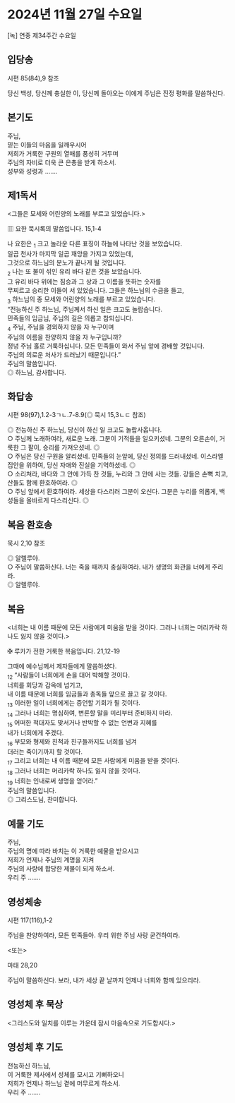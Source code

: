 # 2024년 11월 27일 수요일

[녹] 연중 제34주간 수요일  


## 입당송

시편 85(84),9 참조

당신 백성, 당신께 충실한 이, 당신께 돌아오는 이에게 주님은 진정 평화를 말씀하신다.  
  
## 본기도

주님,  
믿는 이들의 마음을 일깨우시어  
저희가 거룩한 구원의 열매를 풍성히 거두며  
주님의 자비로 더욱 큰 은총을 받게 하소서.  
성부와 성령과 …….  
  
## 제1독서

<그들은 모세와 어린양의 노래를 부르고 있었습니다.>

▥ 요한 묵시록의 말씀입니다. 15,1-4

나 요한은 <sub>1</sub> 크고 놀라운 다른 표징이 하늘에 나타난 것을 보았습니다.  
일곱 천사가 마지막 일곱 재앙을 가지고 있었는데,  
그것으로 하느님의 분노가 끝나게 될 것입니다.  
<sub>2</sub> 나는 또 불이 섞인 유리 바다 같은 것을 보았습니다.  
그 유리 바다 위에는 짐승과 그 상과 그 이름을 뜻하는 숫자를  
무찌르고 승리한 이들이 서 있었습니다. 그들은 하느님의 수금을 들고,  
<sub>3</sub> 하느님의 종 모세와 어린양의 노래를 부르고 있었습니다.  
“전능하신 주 하느님, 주님께서 하신 일은 크고도 놀랍습니다.  
민족들의 임금님, 주님의 길은 의롭고 참되십니다.  
<sub>4</sub> 주님, 주님을 경외하지 않을 자 누구이며  
주님의 이름을 찬양하지 않을 자 누구입니까?  
정녕 주님 홀로 거룩하십니다. 모든 민족들이 와서 주님 앞에 경배할 것입니다.  
주님의 의로운 처사가 드러났기 때문입니다.”  
주님의 말씀입니다.  
◎ 하느님, 감사합니다.  
  
## 화답송

시편 98(97),1.2-3ㄱㄴ.7-8.9(◎ 묵시 15,3ㄴㄷ 참조)

◎ 전능하신 주 하느님, 당신이 하신 일 크고도 놀랍사옵니다.  
○ 주님께 노래하여라, 새로운 노래. 그분이 기적들을 일으키셨네. 그분의 오른손이, 거룩한 그 팔이, 승리를 가져오셨네. ◎  
○ 주님은 당신 구원을 알리셨네. 민족들의 눈앞에, 당신 정의를 드러내셨네. 이스라엘 집안을 위하여, 당신 자애와 진실을 기억하셨네. ◎  
○ 소리쳐라, 바다와 그 안에 가득 찬 것들, 누리와 그 안에 사는 것들. 강들은 손뼉 치고, 산들도 함께 환호하여라. ◎  
○ 주님 앞에서 환호하여라. 세상을 다스리러 그분이 오신다. 그분은 누리를 의롭게, 백성들을 올바르게 다스리신다. ◎  
  
## 복음 환호송

묵시 2,10 참조

◎ 알렐루야.  
○ 주님이 말씀하신다. 너는 죽을 때까지 충실하여라. 내가 생명의 화관을 너에게 주리라.  
◎ 알렐루야.  
  
## 복음

<너희는 내 이름 때문에 모든 사람에게 미움을 받을 것이다. 그러나 너희는 머리카락 하나도 잃지 않을 것이다.>

✠ 루카가 전한 거룩한 복음입니다. 21,12-19

그때에 예수님께서 제자들에게 말씀하셨다.  
<sub>12</sub> “사람들이 너희에게 손을 대어 박해할 것이다.  
너희를 회당과 감옥에 넘기고,  
내 이름 때문에 너희를 임금들과 총독들 앞으로 끌고 갈 것이다.  
<sub>13</sub> 이러한 일이 너희에게는 증언할 기회가 될 것이다.  
<sub>14</sub> 그러나 너희는 명심하여, 변론할 말을 미리부터 준비하지 마라.  
<sub>15</sub> 어떠한 적대자도 맞서거나 반박할 수 없는 언변과 지혜를  
내가 너희에게 주겠다.  
<sub>16</sub> 부모와 형제와 친척과 친구들까지도 너희를 넘겨  
더러는 죽이기까지 할 것이다.  
<sub>17</sub> 그리고 너희는 내 이름 때문에 모든 사람에게 미움을 받을 것이다.  
<sub>18</sub> 그러나 너희는 머리카락 하나도 잃지 않을 것이다.  
<sub>19</sub> 너희는 인내로써 생명을 얻어라.”  
주님의 말씀입니다.  
◎ 그리스도님, 찬미합니다.  
  
## 예물 기도

주님,  
주님의 명에 따라 바치는 이 거룩한 예물을 받으시고  
저희가 언제나 주님의 계명을 지켜  
주님의 사랑에 합당한 제물이 되게 하소서.  
우리 주 …….  
  
## 영성체송

시편 117(116),1-2

주님을 찬양하여라, 모든 민족들아. 우리 위한 주님 사랑 굳건하여라.  
  
<또는>  
  
마태 28,20  
  
주님이 말씀하신다. 보라, 내가 세상 끝 날까지 언제나 너희와 함께 있으리라.  
## 영성체 후 묵상

<그리스도와 일치를 이루는 가운데 잠시 마음속으로 기도합시다.>  
## 영성체 후 기도

전능하신 하느님,  
이 거룩한 제사에서 성체를 모시고 기뻐하오니  
저희가 언제나 하느님 곁에 머무르게 하소서.  
우리 주 …….